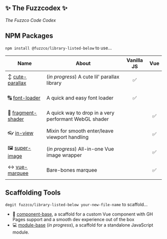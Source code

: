 ## ✨ The Fuzzcodex ✨

_The Fuzzco Code Codex_

## NPM Packages

`npm install @fuzzco/library-listed-below` to use...

| Name                                                            | About                                                 | Vanilla JS                            | Vue                                   |
| --------------------------------------------------------------- | ----------------------------------------------------- | ------------------------------------- | ------------------------------------- |
| ↕️ [cute-parallax](https://github.com/fuzzco/cute-parallax)     | (_in progress_) A cute lil' parallax library          | <p style="text-align: center;">✅</p> |                                       |
| 🔠 [font-loader](https://github.com/fuzzco/font-loader)         | A quick and easy font loader                          | <p style="text-align: center;">✅</p> |                                       |
| 🎨 [fragment-shader](https://github.com/fuzzco/fragment-shader) | A quick way to drop in a very performant WebGL shader |                                       | <p style="text-align: center;">✅</p> |
| 👓 [in-view](https://github.com/fuzzco/in-view)                 | Mixin for smooth enter/leave viewport handling        |                                       | <p style="text-align: center;">✅</p> |
| 🖼️ [super-image](https://github.com/fuzzco/super-image)         | (_in progress_) All-in-one Vue image wrapper          |                                       | <p style="text-align: center;">✅</p> |
| ↔️ [vue-marquee](https://github.com/fuzzco/vue-marquee)         | Bare-bones marquee                                    |                                       | <p style="text-align: center;">✅</p> |

## Scaffolding Tools

`degit fuzzco/library-listed-below your-new-file-name` to scaffold...

-   🖖 [component-base](https://github.com/fuzzco/component-base), a scaffold for a custom Vue component with GH Pages support and a smooth dev experience out of the box
-   💻 [module-base](https://github.com/fuzzco/module-base) (_in progress_), a scaffold for a standalone JavaScript module.
